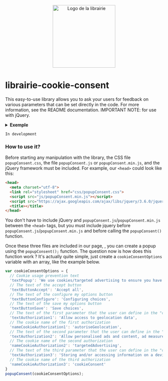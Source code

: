 <p align="center">
	<img alt="Logo de la librairie" src="https://raw.githubusercontent.com/clement-gaudiniere/librairie-cookie-consent/main/img/logo.png" width="200" />
</p>

# librairie-cookie-consent
This easy-to-use library allows you to ask your users for feedback on various parameters that can be set directly in the code. For more information, see the README documentation. IMPORTANT NOTE: for use with jQuery.


<details>
  <summary><b>Exemple</b></summary>
	<p>If you want to see the result directly, download the latest <a href="https://github.com/clement-gaudiniere/librairie-cookie-consent/releases">release</a>, and go to the Example folder. Then run the index.html file. You can see below the popup of the library, below, of course, the style is fully configurable in the CSS document.
	</p>
	<p align="center">
		<img alt="Popup" src="https://raw.githubusercontent.com/clement-gaudiniere/librairie-cookie-consent/main/img/poup.jpg" width="400" />
	</p>
</details>

```
In development
```

### How to use it?

Before starting any manipulation with the library, the CSS file `popupConsent.css`, the file `popupConsent.js` or `popupConsent.min.js`, and the jQuery framework must be included. For example, our `<head>` could look like this:
``` html
<head>
  <meta charset="utf-8">
  <link rel="stylesheet" href="css/popupConsent.css">
  <script src="js/popupConsent.min.js"></script>
  <script src="https://ajax.googleapis.com/ajax/libs/jquery/3.6.0/jquery.min.js"></script>
  <title></title>
</head>
```

You don't have to include jQuery and `popupConsent.js`/`popupConsent.min.js` between the `<head>` tags, but you must include jquery before `popupConsent.js`/`popupConsent.min.js` and before calling the `popupConsent()` function.

Once these three files are included in our page, , you can create a popup using the `popupConsent();` function.
The question now is how does this function work ? It's actually quite simple, just create a `cookieConsentOptions` variable with an array, like the example below.

``` js
var cookieConsentOptions = {
  // Cookie usage prevention text
  'textPopup': 'We use cookies/targeted advertising to ensure you have the best experience on our site. If you continue to use our site, we will assume that you agree to their use. For more information, please see our <a href="#">privacy policy</a>.',
  // The text of the accept button
  'textButtonAccept': 'Accept all',
  // The text of the configure my options button
  'textButtonConfigure': 'Configuring choices',
  // The text of the save my options button
  'textButtonSave': 'Save choices',
  // The text of the first parameter that the user can define in the "configuration" section.
  'textAuthorization1': 'Allow access to geolocation data',
  // The cookie name of the first authorization 
  'nameCookieAuthorization1': 'autoriseGeolocation',
  // The text of the second parameter that the user can define in the "configuration" section.
  'textAuthorization2': 'Allow personalised ads and content, ad measurement and audience analysis.',
  // The cookie name of the second authorization 
  'nameCookieAuthorization2': 'targetedAdvertising',
  // The text of the third parameter that the user can define in the "configuration" section.
  'textAuthorization3': 'Storing and/or accessing information on a device',
  // The cookie name of the third authorization 
  'nameCookieAuthorization3': 'cookieConsent'
}
popupConsent(cookieConsentOptions);
```


